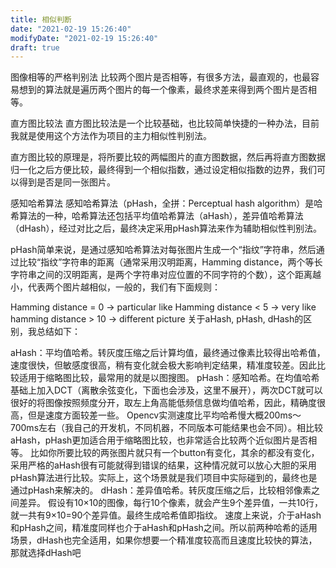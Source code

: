 ```yaml
---
title: 相似判断
date: "2021-02-19 15:26:40"
modifyDate: "2021-02-19 15:26:40"
draft: true
---
```

图像相等的严格判别法
比较两个图片是否相等，有很多方法，最直观的，也最容易想到的算法就是遍历两个图片的每一个像素，最终求差来得到两个图片是否相等。

直方图比较法
直方图比较法是一个比较基础，也比较简单快捷的一种办法，目前我就是使用这个方法作为项目的主力相似性判别法。

直方图比较的原理是，将所要比较的两幅图片的直方图数据，然后再将直方图数据归一化之后方便比较，最终得到一个相似指数，通过设定相似指数的边界，我们可以得到是否是同一张图片。

感知哈希算法
感知哈希算法（pHash，全拼：Perceptual hash algorithm）是哈希算法的一种，哈希算法还包括平均值哈希算法（aHash），差异值哈希算法（dHash），经过对比之后，最终决定采用pHash算法来作为辅助相似性判别法。

pHash简单来说，是通过感知哈希算法对每张图片生成一个“指纹”字符串，然后通过比较“指纹”字符串的距离（通常采用汉明距离，Hamming distance，两个等长字符串之间的汉明距离，是两个字符串对应位置的不同字符的个数），这个距离越小，代表两个图片越相似，一般的，我们有下面规则：

 Hamming distance = 0  -> particular like
 Hamming distance < 5  -> very like
 hamming distance > 10 -> different picture
关于aHash, pHash, dHash的区别，我总结如下：

aHash：平均值哈希。转灰度压缩之后计算均值，最终通过像素比较得出哈希值，速度很快，但敏感度很高，稍有变化就会极大影响判定结果，精准度较差。因此比较适用于缩略图比较，最常用的就是以图搜图。
pHash：感知哈希。在均值哈希基础上加入DCT（离散余弦变化，下面也会涉及，这里不展开），两次DCT就可以很好的将图像按照频度分开，取左上角高能低频信息做均值哈希，因此，精确度很高，但是速度方面较差一些。
Opencv实测速度比平均哈希慢大概200ms～700ms左右（我自己的开发机，不同机器，不同版本可能结果也会不同）。相比较aHash，pHash更加适合用于缩略图比较，也非常适合比较两个近似图片是否相等。
比如你所要比较的两张图片就只有一个button有变化，其余的都没有变化，采用严格的aHash很有可能就得到错误的结果，这种情况就可以放心大胆的采用pHash算法进行比较。实际上，这个场景就是我们项目中实际碰到的，最终也是通过pHash来解决的。
dHash：差异值哈希。转灰度压缩之后，比较相邻像素之间差异。
假设有10×10的图像，每行10个像素，就会产生9个差异值，一共10行，就一共有9×10=90个差异值。最终生成哈希值即指纹。
速度上来说，介于aHash和pHash之间，精准度同样也介于aHash和pHash之间。所以前两种哈希的适用场景，dHash也完全适用，如果你想要一个精准度较高而且速度比较快的算法，那就选择dHash吧
